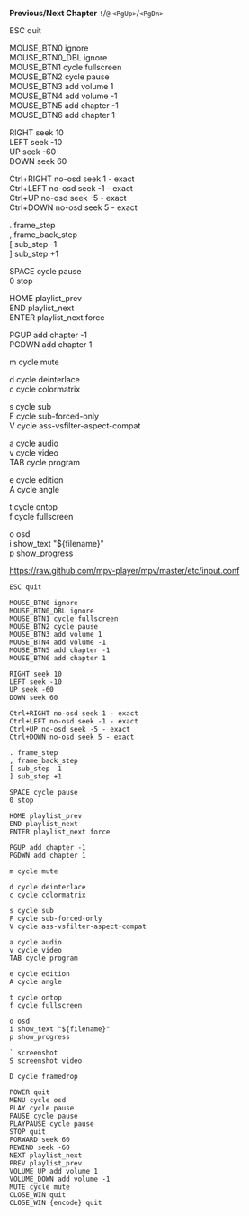 **Previous/Next Chapter**
`!`/`@`
`<PgUp>`/`<PgDn>`

ESC quit

MOUSE_BTN0 ignore  
MOUSE_BTN0_DBL ignore  
MOUSE_BTN1 cycle fullscreen  
MOUSE_BTN2 cycle pause  
MOUSE_BTN3 add volume 1  
MOUSE_BTN4 add volume -1  
MOUSE_BTN5 add chapter -1  
MOUSE_BTN6 add chapter 1

RIGHT seek 10  
LEFT seek -10  
UP seek -60  
DOWN seek 60

Ctrl+RIGHT no-osd seek 1 - exact  
Ctrl+LEFT no-osd seek -1 - exact  
Ctrl+UP no-osd seek -5 - exact  
Ctrl+DOWN no-osd seek 5 - exact

. frame_step  
, frame_back_step  
[ sub_step -1  
] sub_step +1

SPACE cycle pause  
0 stop

HOME playlist_prev  
END playlist_next  
ENTER playlist_next force

PGUP add chapter -1  
PGDWN add chapter 1

m cycle mute

d cycle deinterlace  
c cycle colormatrix

s cycle sub  
F cycle sub-forced-only  
V cycle ass-vsfilter-aspect-compat

a cycle audio  
v cycle video  
TAB cycle program

e cycle edition  
A cycle angle

t cycle ontop  
f cycle fullscreen

o osd  
i show_text "${filename}"  
p show_progress

https://raw.github.com/mpv-player/mpv/master/etc/input.conf
```config
ESC quit

MOUSE_BTN0 ignore  
MOUSE_BTN0_DBL ignore  
MOUSE_BTN1 cycle fullscreen  
MOUSE_BTN2 cycle pause  
MOUSE_BTN3 add volume 1  
MOUSE_BTN4 add volume -1  
MOUSE_BTN5 add chapter -1  
MOUSE_BTN6 add chapter 1

RIGHT seek 10  
LEFT seek -10  
UP seek -60  
DOWN seek 60

Ctrl+RIGHT no-osd seek 1 - exact  
Ctrl+LEFT no-osd seek -1 - exact  
Ctrl+UP no-osd seek -5 - exact  
Ctrl+DOWN no-osd seek 5 - exact

. frame_step  
, frame_back_step  
[ sub_step -1  
] sub_step +1

SPACE cycle pause  
0 stop

HOME playlist_prev  
END playlist_next  
ENTER playlist_next force

PGUP add chapter -1  
PGDWN add chapter 1

m cycle mute

d cycle deinterlace  
c cycle colormatrix

s cycle sub  
F cycle sub-forced-only  
V cycle ass-vsfilter-aspect-compat

a cycle audio  
v cycle video  
TAB cycle program

e cycle edition  
A cycle angle

t cycle ontop  
f cycle fullscreen

o osd  
i show_text "${filename}"  
p show_progress

` screenshot  
S screenshot video

D cycle framedrop

POWER quit  
MENU cycle osd  
PLAY cycle pause  
PAUSE cycle pause  
PLAYPAUSE cycle pause  
STOP quit  
FORWARD seek 60  
REWIND seek -60  
NEXT playlist_next  
PREV playlist_prev  
VOLUME_UP add volume 1  
VOLUME_DOWN add volume -1  
MUTE cycle mute  
CLOSE_WIN quit  
CLOSE_WIN {encode} quit
```
